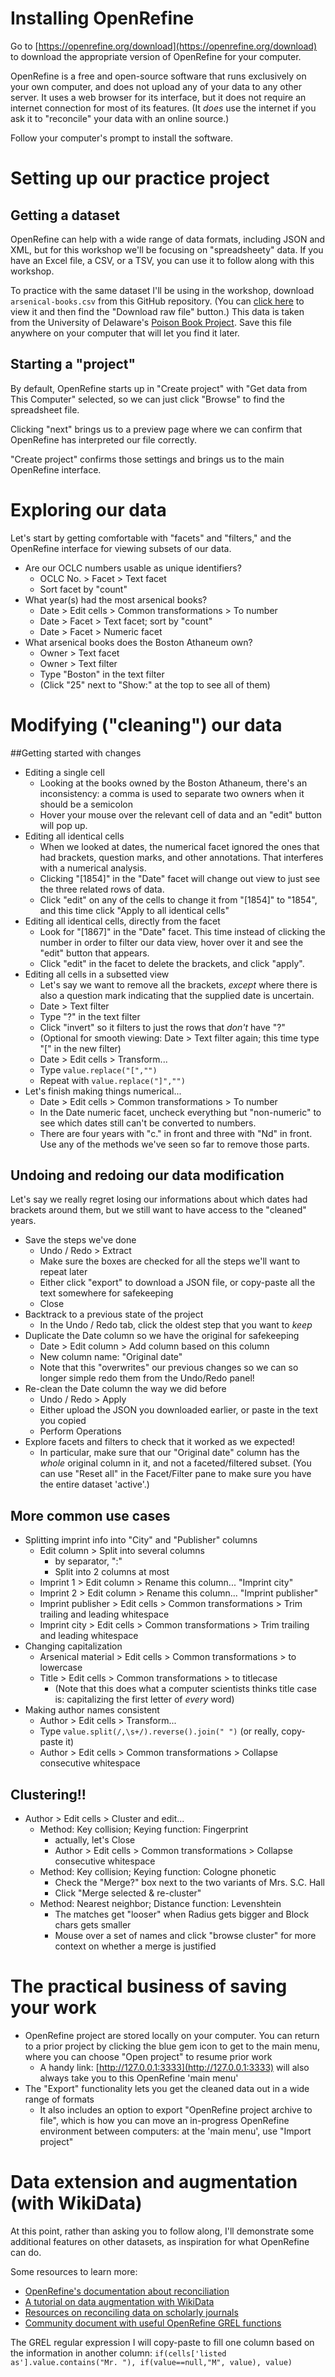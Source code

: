 # Installing OpenRefine

Go to [https://openrefine.org/download](https://openrefine.org/download) to download the appropriate version of OpenRefine for your computer.

OpenRefine is a free and open-source software that runs exclusively on your own computer, and does not upload any of your data to any other server. It uses a web browser for its interface, but it does not require an internet connection for most of its features. (It _does_ use the internet if you ask it to "reconcile" your data with an online source.)

Follow your computer's prompt to install the software.

# Setting up our practice project

## Getting a dataset

OpenRefine can help with a wide range of data formats, including JSON and XML, but for this workshop we'll be focusing on "spreadsheety" data. If you have an Excel file, a CSV, or a TSV, you can use it to follow along with this workshop.

To practice with the same dataset I'll be using in the workshop, download `arsenical-books.csv` from this GitHub repository. (You can [click here](https://github.com/ResearchDataServicesNU/OpenRefine-workshop/blob/main/arsenical-books.csv) to view it and then find the "Download raw file" button.) This data is taken from the University of Delaware's [Poison Book Project](https://sites.udel.edu/poisonbookproject/arsenical-books-database/). Save this file anywhere on your computer that will let you find it later.

## Starting a "project"

By default, OpenRefine starts up in "Create project" with "Get data from This Computer" selected, so we can just click "Browse" to find the spreadsheet file.

Clicking "next" brings us to a preview page where we can confirm that OpenRefine has interpreted our file correctly.

"Create project" confirms those settings and brings us to the main OpenRefine interface.

# Exploring our data

Let's start by getting comfortable with "facets" and "filters," and the OpenRefine interface for viewing subsets of our data.

* Are our OCLC numbers usable as unique identifiers?
   * OCLC No. > Facet > Text facet
   * Sort facet by "count"
* What year(s) had the most arsenical books?
   * Date > Edit cells > Common transformations > To number
   * Date > Facet > Text facet; sort by "count"
   * Date > Facet > Numeric facet
* What arsenical books does the Boston Athaneum own?
   * Owner > Text facet
   * Owner > Text filter
   * Type "Boston" in the text filter
   * (Click "25" next to "Show:" at the top to see all of them)

# Modifying ("cleaning") our data

##Getting started with changes

* Editing a single cell
   * Looking at the books owned by the Boston Athaneum, there's an inconsistency: a comma is used to separate two owners when it should be a semicolon
   * Hover your mouse over the relevant cell of data and an "edit" button will pop up.
* Editing all identical cells
   * When we looked at dates, the numerical facet ignored the ones that had brackets, question marks, and other annotations. That interferes with a numerical analysis.
   * Clicking "[1854]" in the "Date" facet will change out view to just see the three related rows of data.
   * Click "edit" on any of the cells to change it from "[1854]" to "1854", and this time click "Apply to all identical cells"
* Editing all identical cells, directly from the facet
   * Look for "[1867]" in the "Date" facet. This time instead of clicking the number in order to filter our data view, hover over it and see the "edit" button that appears.
   * Click "edit" in the facet to delete the brackets, and click "apply".
* Editing all cells in a subsetted view
   * Let's say we want to remove all the brackets, _except_ where there is also a question mark indicating that the supplied date is uncertain.
   * Date > Text filter
   * Type "?" in the text filter
   * Click "invert" so it filters to just the rows that _don't_ have "?"
   * (Optional for smooth viewing: Date > Text filter again; this time type "[" in the new filter)
   * Date > Edit cells > Transform...
   * Type `value.replace("[","")`
   * Repeat with `value.replace("]","")`
* Let's finish making things numerical...
   * Date > Edit cells > Common transformations > To number
   * In the Date numeric facet, uncheck everything but "non-numeric" to see which dates still can't be converted to numbers.
   * There are four years with "c." in front and three with "Nd" in front. Use any of the methods we've seen so far to remove those parts.
   
## Undoing and redoing our data modification

Let's say we really regret losing our informations about which dates had brackets around them, but we still want to have access to the "cleaned" years.

* Save the steps we've done
   * Undo / Redo > Extract 
   * Make sure the boxes are checked for all the steps we'll want to repeat later
   * Either click "export" to download a JSON file, or copy-paste all the text somewhere for safekeeping
   * Close
* Backtrack to a previous state of the project
   * In the Undo / Redo tab, click the oldest step that you want to _keep_
* Duplicate the Date column so we have the original for safekeeping
   * Date > Edit column > Add column based on this column
   * New column name: "Original date"
   * Note that this "overwrites" our previous changes so we can so longer simple redo them from the Undo/Redo panel!
* Re-clean the Date column the way we did before
   * Undo / Redo > Apply
   * Either upload the JSON you downloaded earlier, or paste in the text you copied
   * Perform Operations
* Explore facets and filters to check that it worked as we expected!
   * In particular, make sure that our "Original date" column has the _whole_ original column in it, and not a faceted/filtered subset. (You can use "Reset all" in the Facet/Filter pane to make sure you have the entire dataset 'active'.)
   
## More common use cases

* Splitting imprint info into "City" and "Publisher" columns
   * Edit column > Split into several columns
      * by separator, ":"
      * Split into 2 columns at most
   * Imprint 1 > Edit column > Rename this column... "Imprint city"
   * Imprint 2 > Edit column > Rename this column... "Imprint publisher"
   * Imprint publisher > Edit cells > Common transformations > Trim trailing and leading whitespace
   * Imprint city > Edit cells > Common transformations > Trim trailing and leading whitespace
* Changing capitalization
   * Arsenical material > Edit cells > Common transformations > to lowercase
   * Title > Edit cells > Common transformations > to titlecase
      * (Note that this does what a computer scientists thinks title case is: capitalizing the first letter of _every_ word)
* Making author names consistent
   * Author > Edit cells > Transform...
   * Type `value.split(/,\s+/).reverse().join(" ")` (or really, copy-paste it)
   * Author > Edit cells > Common transformations > Collapse consecutive whitespace
      
## Clustering!!

* Author > Edit cells > Cluster and edit...
   * Method: Key collision; Keying function: Fingerprint
      * actually, let's Close
      * Author > Edit cells > Common transformations > Collapse consecutive whitespace
   * Method: Key collision; Keying function: Cologne phonetic
      * Check the "Merge?" box next to the two variants of Mrs. S.C. Hall
      * Click "Merge selected & re-cluster"
   * Method: Nearest neighbor; Distance function: Levenshtein
      * The matches get "looser" when Radius gets bigger and Block chars gets smaller
      * Mouse over a set of names and click "browse cluster" for more context on whether a merge is justified
      
# The practical business of saving your work

* OpenRefine project are stored locally on your computer. You can return to a prior project by clicking the blue gem icon to get to the main menu, where you can choose "Open project" to resume prior work
   * A handy link: [http://127.0.0.1:3333](http://127.0.0.1:3333) will also always take you to this OpenRefine 'main menu'
* The "Export" functionality lets you get the cleaned data out in a wide range of formats
   * It also includes an option to export "OpenRefine project archive to file", which is how you can move an in-progress OpenRefine environment between computers: at the 'main menu', use "Import project"

# Data extension and augmentation (with WikiData)

At this point, rather than asking you to follow along, I'll demonstrate some additional features on other datasets, as inspiration for what OpenRefine can do.

Some resources to learn more:

* [OpenRefine's documentation about reconciliation](https://openrefine.org/docs/manual/reconciling)
* [A tutorial on data augmentation with WikiData](https://mdl.library.utoronto.ca/technology/tutorials/openrefine-augmenting-activity-2-using-reconciliation-services)
* [Resources on reconciling data on scholarly journals](https://librarycarpentry.org/lc-open-refine/13-looking-up-data.html)
* [Community document with useful OpenRefine GREL functions](https://docs.google.com/document/d/1sLklZKeWxD6AbyLQz7d4o7JLyfxEMkTjgPd5OVS9jSk/edit#heading=h.ielr0i6hygmb)

The GREL regular expression I will copy-paste to fill one column based on the information in another column: `if(cells['listed as'].value.contains("Mr. "), if(value==null,"M", value), value)`